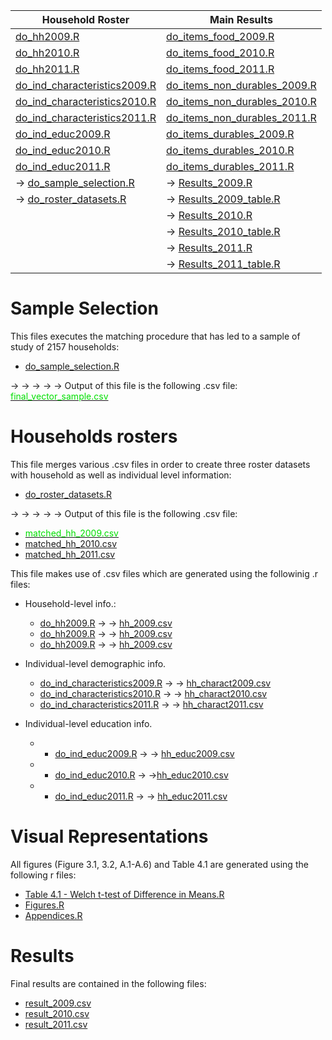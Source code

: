 

| Household Roster  | Main Results |
| ------------- | ------------- |
| <a href="do_hh2009.R">do_hh2009.R</a>   | <a href="do_items_food_2009.R">do_items_food_2009.R</a>  |
| <a href="do_hh2010.R">do_hh2010.R</a>   | <a href="do_items_food_2010.R">do_items_food_2010.R</a>   |
| <a href="do_hh2011.R">do_hh2011.R</a>   | <a href="do_items_food_2011.R">do_items_food_2011.R</a>   |
| <a href="do_ind_characteristics2009.R">do_ind_characteristics2009.R</a>   | <a href="do_items_non_durables_2009.R">do_items_non_durables_2009.R</a>  |
| <a href="do_ind_characteristics2010.R">do_ind_characteristics2010.R</a>   | <a href="do_items_non_durables_2010.R">do_items_non_durables_2010.R</a>  |
| <a href="do_ind_characteristics2011.R">do_ind_characteristics2011.R</a>   | <a href="do_items_non_durables_2011.R">do_items_non_durables_2011.R</a>  |
| <a href="do_ind_educ2009.R">do_ind_educ2009.R</a>   | <a href="do_items_durables_2009.R">do_items_durables_2009.R</a>  |
| <a href="do_ind_educ2010.R">do_ind_educ2010.R</a>   | <a href="do_items_durables_2010.R">do_items_durables_2010.R</a>  |
| <a href="do_ind_educ2011.R">do_ind_educ2011.R</a>   | <a href="do_items_durables_2011.R">do_items_durables_2011.R</a>  | 
| &#8594; <a href="do_sample_selection.R">do_sample_selection.R</a> | &#8594; <a href="Results_2009.R">Results_2009.R</a>  | 
| &#8594; <a href="do_roster_datasets.R">do_roster_datasets.R</a> | &#8594; <a href="Results_2009_table.R">Results_2009_table.R</a>  | 
| | &#8594; <a href="Results_2010.R">Results_2010.R</a>  | 
| | &#8594; <a href="Results_2010_table.R">Results_2010_table.R</a>  | 
| | &#8594; <a href="Results_2011.R">Results_2011.R</a>  | 
| | &#8594; <a href="Results_2011_table.R">Results_2011_table.R</a>  | 




# Sample Selection
This files executes the matching procedure that has led to a sample of study of 2157 households: 

* <a href="do_sample_selection.R">do_sample_selection.R</a>


&#8594; &#8594; &#8594; &#8594; &#8594; Output of this file is the following .csv file: <a href="https://github.com/andreasalem/LSMS-ISA-Uganda-Study/blob/main/data_clean/final_vector_sample.csv"><font color="01DF01">final_vector_sample.csv</font></a>



# Households rosters
This file merges various .csv files in order to create three roster datasets with household as well as individual level information:

* <a href="do_roster_datasets.R">do_roster_datasets.R</a>


&#8594; &#8594; &#8594; &#8594; &#8594; Output of this file is the following .csv file: 

* <a href="https://github.com/andreasalem/LSMS-ISA-Uganda-Study/blob/main/data_clean/matched_hh_2009.csv"><font color="01DF01">matched_hh_2009.csv</font></a>
* <a href="https://github.com/andreasalem/LSMS-ISA-Uganda-Study/blob/main/data_clean/matched_hh_2010.csv">matched_hh_2010.csv</a>
* <a href="https://github.com/andreasalem/LSMS-ISA-Uganda-Study/blob/main/data_clean/matched_hh_2011.csv">matched_hh_2011.csv</a>


This file makes use of .csv files which are generated using the followinig .r files: 


* Household-level info.:
  * <a href="do_hh2009.R">do_hh2009.R</a> &#8594; &#8594; <a href="hh_2009.csv">hh_2009.csv</a>
  * <a href="do_hh2010.R">do_hh2009.R</a> &#8594; &#8594; <a href="hh_2010.csv">hh_2009.csv</a>
  * <a href="do_hh2011.R">do_hh2009.R</a> &#8594; &#8594; <a href="hh_2011.csv">hh_2009.csv</a>

* Individual-level demographic info. 
  * <a href="do_ind_characteristics2009.R">do_ind_characteristics2009.R</a> &#8594; &#8594; <a href="hh_charact2009.csv">hh_charact2009.csv</a>
  * <a href="do_ind_characteristics2010.R">do_ind_characteristics2010.R</a> &#8594; &#8594; <a href="hh_charact2010.csv">hh_charact2010.csv</a>
  * <a href="do_ind_characteristics2011.R">do_ind_characteristics2011.R</a> &#8594; &#8594; <a href="hh_charact2011.csv">hh_charact2011.csv</a>
 
* Individual-level education info. 
  * * <a href="do_ind_educ2009.R">do_ind_educ2009.R</a> &#8594; &#8594; <a href="hh_educ2009.csv">hh_educ2009.csv</a>
  * * <a href="do_ind_educ2010.R">do_ind_educ2010.R</a> &#8594; &#8594;<a href="hh_educ2010.csv">hh_educ2010.csv</a>
  * * <a href="do_ind_educ2011.R">do_ind_educ2011.R</a> &#8594; &#8594; <a href="hh_educ2011.csv">hh_educ2011.csv</a>





# Visual Representations
All figures (Figure 3.1, 3.2, A.1-A.6) and Table 4.1 are generated using the following r files:

* <a href="Table 4.1 - Welch t-test of Difference in Means.R">Table 4.1 - Welch t-test of Difference in Means.R</a>
* <a href="Figures.R">Figures.R</a>
* <a href="Appendices.R">Appendices.R</a>


# Results

Final results are contained in the following files:

* <a href="result_2009.csv">result_2009.csv</a>
* <a href="result_2010.csv">result_2010.csv</a>
* <a href="result_2011.csv">result_2011.csv</a>
